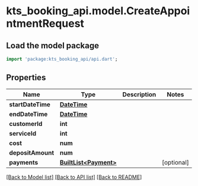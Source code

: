 # kts_booking_api.model.CreateAppointmentRequest

## Load the model package
```dart
import 'package:kts_booking_api/api.dart';
```

## Properties
Name | Type | Description | Notes
------------ | ------------- | ------------- | -------------
**startDateTime** | [**DateTime**](DateTime.md) |  | 
**endDateTime** | [**DateTime**](DateTime.md) |  | 
**customerId** | **int** |  | 
**serviceId** | **int** |  | 
**cost** | **num** |  | 
**depositAmount** | **num** |  | 
**payments** | [**BuiltList&lt;Payment&gt;**](Payment.md) |  | [optional] 

[[Back to Model list]](../README.md#documentation-for-models) [[Back to API list]](../README.md#documentation-for-api-endpoints) [[Back to README]](../README.md)


